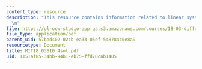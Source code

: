 ```yaml
---
content_type: resource
description: "This resource contains information related to linear systems. \r\n\r\
  \n"
file: https://ol-ocw-studio-app-qa.s3.amazonaws.com/courses/18-03-differential-equations-spring-2010/1151af8534bb94b1eb75ffd70cab1405_MIT18_03S10_4sol.pdf
file_type: application/pdf
parent_uid: 57bad402-02cb-ea33-05ef-548784c0e8a9
resourcetype: Document
title: MIT18_03S10_4sol.pdf
uid: 1151af85-34bb-94b1-eb75-ffd70cab1405
---
```

